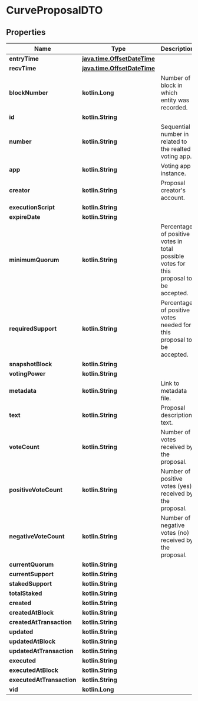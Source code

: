
# CurveProposalDTO

## Properties
Name | Type | Description | Notes
------------ | ------------- | ------------- | -------------
**entryTime** | [**java.time.OffsetDateTime**](java.time.OffsetDateTime.md) |  |  [optional]
**recvTime** | [**java.time.OffsetDateTime**](java.time.OffsetDateTime.md) |  |  [optional]
**blockNumber** | **kotlin.Long** | Number of block in which entity was recorded. |  [optional]
**id** | **kotlin.String** |  |  [optional]
**number** | **kotlin.String** | Sequential number in related to the realted voting app. |  [optional]
**app** | **kotlin.String** | Voting app instance. |  [optional]
**creator** | **kotlin.String** | Proposal creator&#39;s account. |  [optional]
**executionScript** | **kotlin.String** |  |  [optional]
**expireDate** | **kotlin.String** |  |  [optional]
**minimumQuorum** | **kotlin.String** | Percentage of positive votes in total possible votes for this proposal to be accepted. |  [optional]
**requiredSupport** | **kotlin.String** | Percentage of positive votes needed for this proposal to be accepted. |  [optional]
**snapshotBlock** | **kotlin.String** |  |  [optional]
**votingPower** | **kotlin.String** |  |  [optional]
**metadata** | **kotlin.String** | Link to metadata file. |  [optional]
**text** | **kotlin.String** | Proposal description text. |  [optional]
**voteCount** | **kotlin.String** | Number of votes received by the proposal. |  [optional]
**positiveVoteCount** | **kotlin.String** | Number of positive votes (yes) received by the proposal. |  [optional]
**negativeVoteCount** | **kotlin.String** | Number of negative votes (no) received by the proposal. |  [optional]
**currentQuorum** | **kotlin.String** |  |  [optional]
**currentSupport** | **kotlin.String** |  |  [optional]
**stakedSupport** | **kotlin.String** |  |  [optional]
**totalStaked** | **kotlin.String** |  |  [optional]
**created** | **kotlin.String** |  |  [optional]
**createdAtBlock** | **kotlin.String** |  |  [optional]
**createdAtTransaction** | **kotlin.String** |  |  [optional]
**updated** | **kotlin.String** |  |  [optional]
**updatedAtBlock** | **kotlin.String** |  |  [optional]
**updatedAtTransaction** | **kotlin.String** |  |  [optional]
**executed** | **kotlin.String** |  |  [optional]
**executedAtBlock** | **kotlin.String** |  |  [optional]
**executedAtTransaction** | **kotlin.String** |  |  [optional]
**vid** | **kotlin.Long** |  |  [optional]




